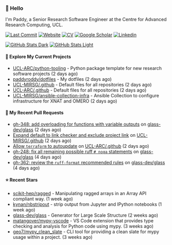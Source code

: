 ### 👋 Hello

I'm Paddy, a Senior Research Software Engineer at the Centre for Advanced
Research Computing, UCL.

[![Last Commit](https://img.shields.io/github/last-commit/paddyroddy/paddyroddy/main?label=updated)](https://github.com/paddyroddy)
[![Website](https://img.shields.io/badge/GitHub%20Pages-222?logo=githubpages&logoColor=fff&style=for-the-badge&style=flat)](https://paddyroddy.github.io)
[![CV](https://img.shields.io/badge/CV-PDF-pink.svg)](https://paddyroddy.github.io/cv)
[![Google Scholar](https://img.shields.io/badge/Google%20Scholar-4285F4?logo=googlescholar&logoColor=fff&style=for-the-badge&style=flat)](https://scholar.google.com/citations?user=OFigHUwAAAAJ)
[![Linkedin](https://img.shields.io/badge/LinkedIn-0A66C2?logo=linkedin&logoColor=fff&style=for-the-badge&style=flat)](https://www.linkedin.com/in/patrickjamesroddy)

[![GitHub Stats Dark](https://github-readme-stats-paddyroddy.vercel.app/api?username=paddyroddy&disable_animations=true&hide_border=true&hide_title=true&include_all_commits=true&rank_icon=github&show=prs_merged,reviews&show_icons=true&theme=tokyonight)](https://github.com/paddyroddy/paddyroddy#gh-dark-mode-only)
[![GitHub Stats Light](https://github-readme-stats-paddyroddy.vercel.app/api?username=paddyroddy&disable_animations=true&hide_border=true&hide_title=true&include_all_commits=true&rank_icon=github&show=prs_merged,reviews&show_icons=true&theme=default)](https://github.com/paddyroddy/paddyroddy#gh-light-mode-only)

#### 👷 Explore My Current Projects

- [UCL-ARC/python-tooling](https://github.com/UCL-ARC/python-tooling) - Python package template for new research software projects
  (2 days ago)
- [paddyroddy/dotfiles](https://github.com/paddyroddy/dotfiles) - My dotfiles
  (2 days ago)
- [UCL-MIRSG/.github](https://github.com/UCL-MIRSG/.github) - Default files for all repositories
  (2 days ago)
- [UCL-ARC/.github](https://github.com/UCL-ARC/.github) - Default files for all repositories
  (2 days ago)
- [UCL-MIRSG/ansible-collection-infra](https://github.com/UCL-MIRSG/ansible-collection-infra) - Ansible Collection to configure infrastructure for XNAT and OMERO
  (2 days ago)

#### 🔨 My Recent Pull Requests

- [gh-348: add overloading for functions with variable outputs](https://github.com/glass-dev/glass/pull/395) on [glass-dev/glass](https://github.com/glass-dev/glass)
  (2 days ago)
- [Expand default to link checker and exclude project link](https://github.com/UCL-MIRSG/.github/pull/133) on [UCL-MIRSG/.github](https://github.com/UCL-MIRSG/.github)
  (2 days ago)
- [Allow `terraform` to autoupdate](https://github.com/UCL-ARC/.github/pull/21) on [UCL-ARC/.github](https://github.com/UCL-ARC/.github)
  (2 days ago)
- [gh-248: fix all remaining possible ruff `# noqa` statements](https://github.com/glass-dev/glass/pull/394) on [glass-dev/glass](https://github.com/glass-dev/glass)
  (4 days ago)
- [gh-362: review the `ruff-format` recommended rules](https://github.com/glass-dev/glass/pull/393) on [glass-dev/glass](https://github.com/glass-dev/glass)
  (4 days ago)

#### ⭐ Recent Stars

- [scikit-hep/ragged](https://github.com/scikit-hep/ragged) - Manipulating ragged arrays in an Array API compliant way.
  (1 week ago)
- [kynan/nbstripout](https://github.com/kynan/nbstripout) - strip output from Jupyter and IPython notebooks
  (1 week ago)
- [glass-dev/glass](https://github.com/glass-dev/glass) - Generator for Large Scale Structure
  (2 weeks ago)
- [matangover/mypy-vscode](https://github.com/matangover/mypy-vscode) - VS Code extension that provides type checking and analysis for Python code using mypy.
  (3 weeks ago)
- [geo7/mypy_clean_slate](https://github.com/geo7/mypy_clean_slate) - CLI tool for providing a clean slate for mypy usage within a project.
  (3 weeks ago)
